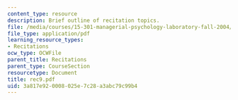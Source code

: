 ```yaml
---
content_type: resource
description: Brief outline of recitation topics.
file: /media/courses/15-301-managerial-psychology-laboratory-fall-2004/3a817e920008025e7c28a3abc79c99b4_rec9.pdf
file_type: application/pdf
learning_resource_types:
- Recitations
ocw_type: OCWFile
parent_title: Recitations
parent_type: CourseSection
resourcetype: Document
title: rec9.pdf
uid: 3a817e92-0008-025e-7c28-a3abc79c99b4
---
```

